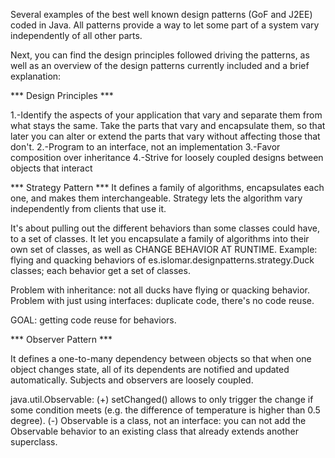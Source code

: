 

Several examples of the best well known design patterns (GoF and J2EE) coded in Java.
All patterns provide a way to let some part of a system vary independently of all other parts.

Next, you can find the design principles followed driving the patterns, as well as an overview of the design patterns currently included and a brief explanation:


*** Design Principles ***

1.-Identify the aspects of your application that vary and separate them from what stays the same.
Take the parts that vary and encapsulate them, so that later you can alter or extend the parts that vary without affecting those that don't.
2.-Program to an interface, not an implementation
3.-Favor composition over inheritance
4.-Strive for loosely coupled designs between objects that interact




*** Strategy Pattern ***
It defines a family of algorithms, encapsulates each one, and makes them interchangeable. Strategy lets the algorithm vary independently from clients that use it.

It's about pulling out the different behaviors than some classes could have, to a set of classes. It let you encapsulate a family of algorithms into their
own set of classes, as well as CHANGE BEHAVIOR AT RUNTIME.
Example: flying and quacking behaviors of es.islomar.designpatterns.strategy.Duck classes; each behavior get a set of classes.

Problem with inheritance: not all ducks have flying or quacking behavior.
Problem with just using interfaces: duplicate code, there's no code reuse.

GOAL: getting code reuse for behaviors.



*** Observer Pattern ***

It defines a one-to-many dependency between objects so that when one object changes state, all of its dependents are notified and updated automatically.
Subjects and observers are loosely coupled.

java.util.Observable:
(+) setChanged() allows to only trigger the change if some condition meets (e.g. the difference of temperature is higher than 0.5 degree).
(-) Observable is a class, not an interface: you can not add the Observable behavior to an existing class that already extends another superclass.
